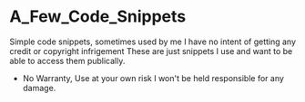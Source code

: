 # A_Few_Code_Snippets
Simple code snippets, sometimes used by me
I have no intent of getting any credit
or copyright infrigement
These are just snippets I use and want to be
able to access them publically.

 * No Warranty, Use at your own risk
   I won't be held responsible for any 
   damage.

